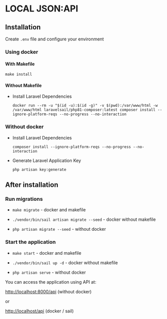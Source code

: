 # LOCAL JSON:API

## Installation

Create `.env` file and configure your environment

### Using docker

#### With Makefile

    make install

#### Without Makefile

-   Install Laravel Dependencies

        docker run --rm -u "$(id -u):$(id -g)" -v $(pwd):/var/www/html -w /var/www/html laravelsail/php81-composer:latest composer install --ignore-platform-reqs --no-progress --no-interaction

### Without docker

-   Install Laravel Dependencies

        composer install --ignore-platform-reqs --no-progress --no-interaction

-   Generate Laravel Application Key

        php artisan key:generate

## After installation

### Run migrations

-   `make migrate` - docker and makefile

-   `./vendor/bin/sail artisan migrate --seed` - docker without makefile

-   `php artisan migrate --seed` - without docker

### Start the application

-   `make start` - docker and makefile

-   `./vendor/bin/sail up -d` - docker without makefile

-   `php artisan serve` - without docker

You can access the application using API at:

<http://localhost:8000/api> (without docker)

or

<http://localhost/api> (docker / sail)

